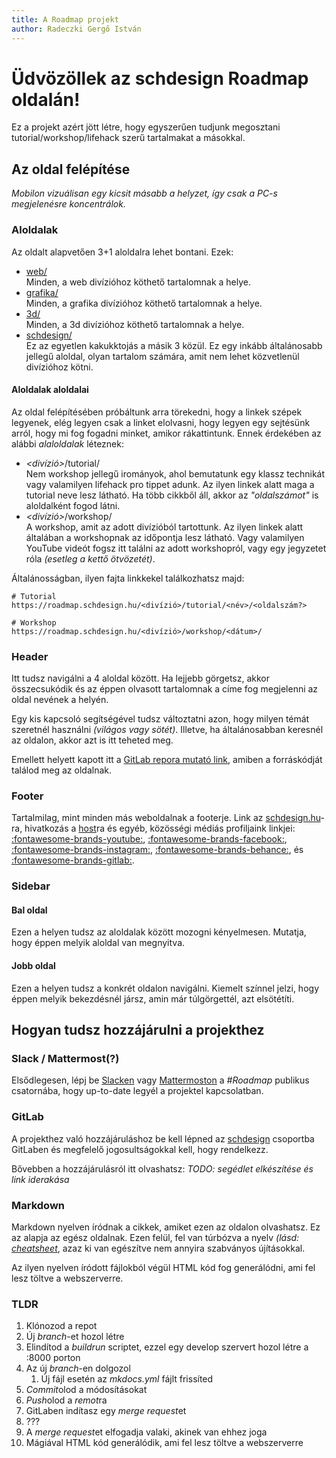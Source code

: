 ```yaml
---
title: A Roadmap projekt
author: Radeczki Gergő István
---
```


# Üdvözöllek az schdesign Roadmap oldalán!

Ez a projekt azért jött létre, hogy egyszerűen tudjunk megosztani tutorial/workshop/lifehack szerű tartalmakat a másokkal.

## Az oldal felépítése

*Mobilon vizuálisan egy kicsit másabb a helyzet, így csak a PC-s megjelenésre koncentrálok.*

### Aloldalak

Az oldalt alapvetően 3+1 aloldalra lehet bontani. Ezek:

- [web/](./web/)<br>
  Minden, a web divízióhoz köthető tartalomnak a helye.
- [grafika/](./grafika/)<br>
  Minden, a grafika divízióhoz köthető tartalomnak a helye.
- [3d/](./3d/)<br>
  Minden, a 3d divízióhoz köthető tartalomnak a helye.
- [schdesign/](./schdesign/)<br>
  Ez az egyetlen kakukktojás a másik 3 közül. Ez egy inkább általánosabb jellegű aloldal, olyan tartalom számára, amit nem lehet közvetlenül divízióhoz kötni.

#### Aloldalak aloldalai

Az oldal felépítésében próbáltunk arra törekedni, hogy a linkek szépek legyenek, elég legyen csak a linket elolvasni, hogy legyen egy sejtésünk arról, hogy mi fog fogadni minket, amikor rákattintunk. Ennek érdekében az alábbi *alaloldalak* léteznek:

- *<divízió\>*/tutorial/<br>
  Nem workshop jellegű irományok, ahol bemutatunk egy klassz technikát vagy valamilyen lifehack pro tippet adunk. Az ilyen linkek alatt maga a tutorial neve lesz látható. Ha több cikkből áll, akkor az *"oldalszámot"* is aloldalként fogod látni.
- *<divízió\>*/workshop/<br>
  A workshop, amit az adott divízióból tartottunk. Az ilyen linkek alatt általában a workshopnak az időpontja lesz látható. Vagy valamilyen YouTube videót fogsz itt találni az adott workshopról, vagy egy jegyzetet róla *(esetleg a kettő ötvözetét)*.

Általánosságban, ilyen fajta linkkekel találkozhatsz majd:

```text
# Tutorial
https://roadmap.schdesign.hu/<divízió>/tutorial/<név>/<oldalszám?>

# Workshop
https://roadmap.schdesign.hu/<divízió>/workshop/<dátum>/
```

### Header

Itt tudsz navigálni a 4 aloldal között. Ha lejjebb görgetsz, akkor összecsukódik és az éppen olvasott tartalomnak a címe fog megjelenni az oldal nevének a helyén.

Egy kis kapcsoló segítségével tudsz változtatni azon, hogy milyen témát szeretnél használni *(világos vagy sötét)*. Illetve, ha általánosabban keresnél az oldalon, akkor azt is itt teheted meg.

Emellett helyett kapott itt a [GitLab repora mutató link](https://git.sch.bme.hu/schdesign/roadmap), amiben a forráskódját találod meg az oldalnak.

### Footer

Tartalmilag, mint minden más weboldalnak a footerje. Link az [schdesign.hu](https://schdesign.hu/)-ra, hivatkozás a [host](https://kszk.sch.bme.hu/)ra és egyéb, közösségi médiás profiljaink linkjei: [:fontawesome-brands-youtube:](https://www.youtube.com/channel/UCrpoUHr-I8VjjLgXUz-AV6Q), [:fontawesome-brands-facebook:](https://www.facebook.com/schonherzdesignstudio/), [:fontawesome-brands-instagram:](https://www.instagram.com/schdesign.hu/), [:fontawesome-brands-behance:](https://www.behance.net/wearethesds/), és [:fontawesome-brands-gitlab:](https://git.sch.bme.hu/schdesign).

### Sidebar

#### Bal oldal

Ezen a helyen tudsz az aloldalak között mozogni kényelmesen. Mutatja, hogy éppen melyik aloldal van megnyitva.

#### Jobb oldal

Ezen a helyen tudsz a konkrét oldalon navigálni. Kiemelt színnel jelzi, hogy éppen melyik bekezdésnél jársz, amin már túlgörgettél, azt elsötétíti.

## Hogyan tudsz hozzájárulni a projekthez

### Slack / Mattermost(?)

Elsődlegesen, lépj be [Slacken](https://schdesign.slack.com/archives/C019S43GNC8) vagy [Mattermoston](https://mattermost.schdesign.hu/) a *#Roadmap* publikus csatornába, hogy up-to-date legyél a projektel kapcsolatban.

### GitLab

A projekthez való hozzájáruláshoz be kell lépned az [schdesign](https://git.sch.bme.hu/schdesign) csoportba GitLaben és megfelelő jogosultságokkal kell, hogy rendelkezz.

Bővebben a hozzájárulásról itt olvashatsz: *TODO: segédlet elkészítése és link iderakása*

### Markdown

Markdown nyelven íródnak a cikkek, amiket ezen az oldalon olvashatsz. Ez az alapja az egész oldalnak. Ezen felül, fel van túrbózva a nyelv *(lásd: [cheatsheet](./schdesign/tutorial/markdown-cheatsheet/)*, azaz ki van egészítve nem annyira szabványos újításokkal.

Az ilyen nyelven íródott fájlokból végül HTML kód fog generálódni, ami fel lesz töltve a webszerverre.

### TLDR

1. Klónozod a repot
2. Új <i>branch</i>-et hozol létre
3. Elindítod a <i>buildrun</i> scriptet, ezzel egy develop szervert hozol létre a :8000 porton
4. Az új <i>branch</i>-en dolgozol
    1. Új fájl esetén az <i>mkdocs.yml</i> fájlt frissíted
5. <i>Commit</i>olod a módosításokat
6. <i>Push</i>olod a <i>remot</i>ra
7. GitLaben indítasz egy <i>merge request</i>et
8. ???
9. A <i>merge request</i>et elfogadja valaki, akinek van ehhez joga
10. Mágiával HTML kód generálódik, ami fel lesz töltve a webszerverre
